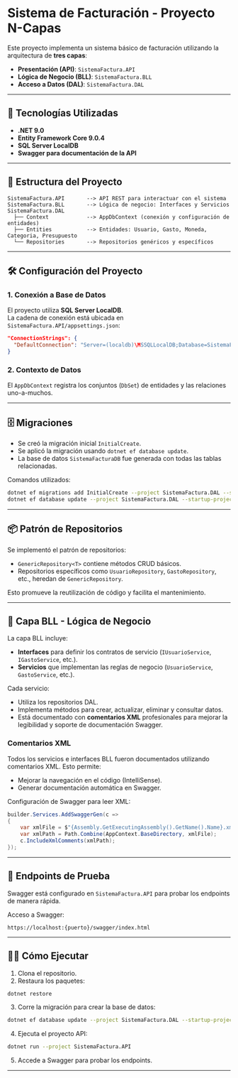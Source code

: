 
# Sistema de Facturación - Proyecto N-Capas

Este proyecto implementa un sistema básico de facturación utilizando la arquitectura de **tres capas**:

- **Presentación (API)**: `SistemaFactura.API`
- **Lógica de Negocio (BLL)**: `SistemaFactura.BLL`
- **Acceso a Datos (DAL)**: `SistemaFactura.DAL`

---

## 🚀 Tecnologías Utilizadas

- **.NET 9.0**
- **Entity Framework Core 9.0.4**
- **SQL Server LocalDB**
- **Swagger para documentación de la API**

---

## 🏢 Estructura del Proyecto

```
SistemaFactura.API       --> API REST para interactuar con el sistema
SistemaFactura.BLL       --> Lógica de negocio: Interfaces y Servicios
SistemaFactura.DAL
  ├── Context            --> AppDbContext (conexión y configuración de entidades)
  ├── Entities           --> Entidades: Usuario, Gasto, Moneda, Categoria, Presupuesto
  └── Repositories       --> Repositorios genéricos y específicos
```

---

## 🛠️ Configuración del Proyecto

### 1. Conexión a Base de Datos

El proyecto utiliza **SQL Server LocalDB**.  
La cadena de conexión está ubicada en `SistemaFactura.API/appsettings.json`:

```json
"ConnectionStrings": {
  "DefaultConnection": "Server=(localdb)\MSSQLLocalDB;Database=SistemaFacturaDB;Trusted_Connection=True;"
}
```

### 2. Contexto de Datos

El `AppDbContext` registra los conjuntos (`DbSet`) de entidades y las relaciones uno-a-muchos.

---

## 🗄️ Migraciones

- Se creó la migración inicial `InitialCreate`.
- Se aplicó la migración usando `dotnet ef database update`.
- La base de datos `SistemaFacturaDB` fue generada con todas las tablas relacionadas.

Comandos utilizados:

```bash
dotnet ef migrations add InitialCreate --project SistemaFactura.DAL --startup-project SistemaFactura.API
dotnet ef database update --project SistemaFactura.DAL --startup-project SistemaFactura.API
```

---

## 📦 Patrón de Repositorios

Se implementó el patrón de repositorios:

- `GenericRepository<T>` contiene métodos CRUD básicos.
- Repositorios específicos como `UsuarioRepository`, `GastoRepository`, etc., heredan de `GenericRepository`.

Esto promueve la reutilización de código y facilita el mantenimiento.

---

## 📄 Capa BLL - Lógica de Negocio

La capa BLL incluye:

- **Interfaces** para definir los contratos de servicio (`IUsuarioService`, `IGastoService`, etc.).
- **Servicios** que implementan las reglas de negocio (`UsuarioService`, `GastoService`, etc.).

Cada servicio:
- Utiliza los repositorios DAL.
- Implementa métodos para crear, actualizar, eliminar y consultar datos.
- Está documentado con **comentarios XML** profesionales para mejorar la legibilidad y soporte de documentación Swagger.

### Comentarios XML

Todos los servicios e interfaces BLL fueron documentados utilizando comentarios XML. Esto permite:
- Mejorar la navegación en el código (IntelliSense).
- Generar documentación automática en Swagger.

Configuración de Swagger para leer XML:

```csharp
builder.Services.AddSwaggerGen(c =>
{
    var xmlFile = $"{Assembly.GetExecutingAssembly().GetName().Name}.xml";
    var xmlPath = Path.Combine(AppContext.BaseDirectory, xmlFile);
    c.IncludeXmlComments(xmlPath);
});
```

---

## 📓 Endpoints de Prueba

Swagger está configurado en `SistemaFactura.API` para probar los endpoints de manera rápida.

Acceso a Swagger:  
```
https://localhost:{puerto}/swagger/index.html
```

---

## 👨‍💻 Cómo Ejecutar

1. Clona el repositorio.
2. Restaura los paquetes:

```bash
dotnet restore
```

3. Corre la migración para crear la base de datos:

```bash
dotnet ef database update --project SistemaFactura.DAL --startup-project SistemaFactura.API
```

4. Ejecuta el proyecto API:

```bash
dotnet run --project SistemaFactura.API
```

5. Accede a Swagger para probar los endpoints.

---
